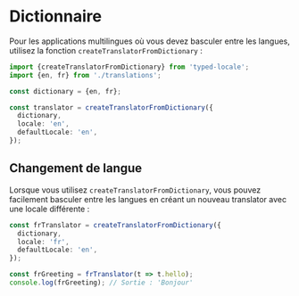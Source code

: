 # Dictionnaire

Pour les applications multilingues où vous devez basculer entre les langues, utilisez la fonction `createTranslatorFromDictionary` :

```typescript
import {createTranslatorFromDictionary} from 'typed-locale';
import {en, fr} from './translations';

const dictionary = {en, fr};

const translator = createTranslatorFromDictionary({
  dictionary,
  locale: 'en',
  defaultLocale: 'en',
});
```

## Changement de langue

Lorsque vous utilisez `createTranslatorFromDictionary`, vous pouvez facilement basculer entre les langues en créant un nouveau translator avec une locale différente :

```typescript
const frTranslator = createTranslatorFromDictionary({
  dictionary,
  locale: 'fr',
  defaultLocale: 'en',
});

const frGreeting = frTranslator(t => t.hello);
console.log(frGreeting); // Sortie : 'Bonjour'
```
